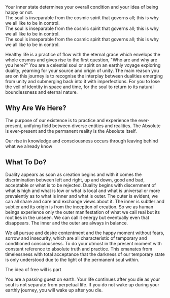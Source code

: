 
<div class="callout5">
Your inner state determines your overall condition and your idea of being happy or not.
</div>


<div class="callout6">
The soul is inseparable from the cosmic spirit that governs all; this is why we all like to be in control.
</div>

<div class="callout4">
The soul is inseparable from the cosmic spirit that governs all; this is why we all like to be in control.
</div>

<div class="stroker">
The soul is inseparable from the cosmic spirit that governs all; this is why we all like to be in control.
</div>

Healthy life is a practice of flow with the eternal grace which envelops the whole cosmos and gives rise to the first question, "Who are and why are you here?" You are a celestial soul or spirit on an earthly voyage exploring duality, yearning for your source and origin of unity. The main reason you are on this journey is to recognise the interplay between dualities emerging from unity and submerging back into it with imperfections. For you to lose the veil of identity in space and time, for the soul to return to its natural boundlessness and eternal nature.

## Why Are We Here?

The purpose of our existence is to practice and experience the ever-present, unifying field between diverse entities and realities. The Absolute is ever-present and the permanent reality is the Absolute itself.

Our rise in knowledge and consciousness occurs through leaving behind what we already know

## What To Do? 




Duality appears as soon as creation begins and with it comes the discrimination between left and right, up and down, good and bad, acceptable or what is to be rejected.  Duality begins with discernment of what is high and what is low or what is local and what is universal or more prevalently as to what is inner and what is outer.  The outer is evident, we can all share and care and exchange views about it.  The inner is subtler and subtler and its origin is from the inception of creation.  So we as human beings experience only the outer manifestation of what we call real but its root lies in the unseen.  We can call it energy but eventually even that disappears.  The inner and the outer are always in balance.

We all pursue and desire contentment and the happy moment without fears, sorrow and insecurity, which are all characteristic of temporary and conditioned consciousness. To do your utmost in the present moment with constant reference to absolute truth and practice. This emanates from timelessness with total acceptance that the darkness of our temporary state is only understood due to the light of the permanent soul within. 

The idea of free will is part


You are a passing guest on earth. Your life continues after you die as your soul is not separate from perpetual life. If you do not wake up during your earthly journey, you will wake up after you die.